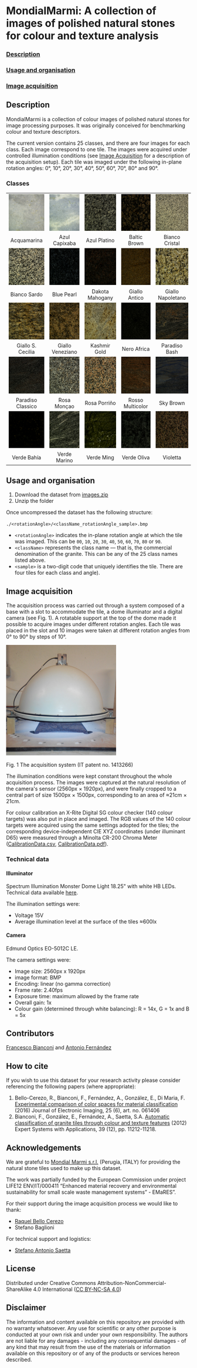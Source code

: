 # MondialMarmi: A collection of images of polished natural stones for colour and texture analysis

### [Description](#description)
### [Usage and organisation](#usage-and-organisation)
### [Image acquisition](#image-acquisition)

## <a name="description"></a>Description
MondialMarmi is a collection of colour images of polished natural stones for image processing purposes. It was originally conceived for benchmarking colour and texture descriptors.

The current version contains 25 classes, and there are four images for each class. Each image correspond to one tile. The images were acquired under controlled illumination conditions (see [Image Acquisition](#image-acquisition) for a description of the acquisition setup). Each tile was imaged under the following in-plane rotation angles: 0°, 10°, 20°, 30°, 40°, 50°, 60°, 70°, 80° and 90°.

### Classes
<table>

  <!---- First row ---->
  <tr>
    <td align="center" valign="top">
      <img alt="Acquamarina"
           title="Acquamarina"
           src="thumbnails/AcquaMarina.jpg"
           width="100px" height="100px" border="0">
    </td>
    <td align="center" valign="top">
      <img alt="Azul Capixaba"
           title="Azul Capixaba"
           src="thumbnails/AzulCapixaba.jpg"
           width="100px" height="100px" border="0">
    </td>
    <td align="center" valign="top">
      <img alt="Azul Platino"
           title="Azul Platino"
           src="thumbnails/AzulPlatino.jpg"
           width="100px" height="100px" border="0">
    </td>
    <td align="center" valign="top">
      <img alt="Baltic Brown"
           title="Baltic Brown"
           src="thumbnails/BalticBrown.jpg"
           width="100px" height="100px" border="0">
    </td>
    <td align="center" valign="top">
      <img alt="Bianco Cristal"
           title="Bianco Cristal"
           src="thumbnails/BiancoCristal.jpg"
           width="100px" height="100px" border="0">
    </td>
  </tr>
  <tr>
    <td align = "center">Acquamarina</td>
    <td align = "center">Azul Capixaba</td>
    <td align = "center">Azul Platino</td>
    <td align = "center">Baltic Brown</td>
    <td align = "center">Bianco Cristal</td>
  </tr>

  <!---- Second row ---->
  <tr>
    <td align="center" valign="top">
        <img alt="Bianco Sardo"
             title=Bianco Sardo"
             src="thumbnails/BiancoSardo.jpg"
             width="100px" height="100px" border="0">
    </td>
    <td align="center" valign="top">
        <img alt="Blue Pearl"
             title="Blue Pearl"
             src="thumbnails/BluePearl.jpg"
             width="100px" height="100px" border="0">
    </td>
    <td align="center" valign="top">
        <img alt="Dakota Mahogany"
             title="Dakota Mahogany"
             src="thumbnails/DakotaMahogany.jpg"
             width="100px" height="100px" border="0">
    </td>
    <td align="center" valign="top">
        <img alt="Giallo Antico"
             title="Giallo Antico"
             src="thumbnails/GialloAntico.jpg"
             width="100px" height="100px" border="0">
    </td>
    <td align="center" valign="top">
        <img alt="Giallo Napoletano"
             title="Giallo Napoletano"
             src="thumbnails/GialloNapoletano.jpg"
             width="100px" height="100px" border="0">
    </td>
  </tr>
  <tr>
    <td align = "center">Bianco Sardo</td>
    <td align = "center">Blue Pearl</td>
    <td align = "center">Dakota Mahogany</td>
    <td align = "center">Giallo Antico</td>
    <td align = "center">Giallo Napoletano</td>
  </tr>

  <!---- Third row ---->
  <tr>
    <td align="center" valign="top">
        <img alt="Giallo S. Cecilia"
             title="Giallo S. Cecilia"
             src="thumbnails/GialloSCecilia.jpg"
             width="100px" height="100px" border="0">
    </td>
    <td align="center" valign="top">
        <img alt="Giallo Veneziano"
             title="Giallo Veneziano"
             src="thumbnails/GialloVeneziano.jpg"
             width="100px" height="100px" border="0">
    </td>
    <td align="center" valign="top">
        <img alt="Kashmir Gold"
             title="Kashmir Gold"
             src="thumbnails/KashmirGold.jpg"
             width="100px" height="100px" border="0">
    </td>
    <td align="center" valign="top">
        <img alt="Nero Africa"
             title="Nero Africa"
             src="thumbnails/NeroAfrica.jpg"
             width="100px" height="100px" border="0">
    </td>
    <td align="center" valign="top">
        <img alt="Paradiso Bash"
             title="Paradiso Bash"
             src="thumbnails/ParadisoBash.jpg"
             width="100px" height="100px" border="0">
    </td>
  </tr>
  <tr>
    <td align = "center">Giallo S. Cecilia</td>
    <td align = "center">Giallo Veneziano</td>
    <td align = "center">Kashmir Gold</td>
    <td align = "center">Nero Africa</td>
    <td align = "center">Paradiso Bash</td>
  </tr>

  <!---- Fourth row ---->
  <tr>
    <td align="center" valign="top">
        <img alt="Paradiso Classico"
             title="Paradiso Classico"
             src="thumbnails/ParadisoClassico.jpg"
             width="100px" height="100px" border="0">
    </td>
    <td align="center" valign="top">
        <img alt="Rosa Monçao"
             title="Rosa Monçao"
             src="thumbnails/RosaMoncao.jpg"
             width="100px" height="100px" border="0">
    </td>
    <td align="center" valign="top">
        <img alt="Rosa Porriño"
             title="Rosa Porriño"
             src="thumbnails/RosaPorrino.jpg"
             width="100px" height="100px" border="0">
    </td>
    <td align="center" valign="top">
        <img alt="Rosso Multicolor"
             title="Rosso Multicolor"
             src="thumbnails/RossoMulticolor.jpg"
             width="100px" height="100px" border="0">
    </td>
    <td align="center" valign="top">
        <img alt="Sky Brown"
             title="Sky Brown"
             src="thumbnails/SkyBrown.jpg"
             width="100px" height="100px" border="0">
    </td>
  </tr>
  <tr>
    <td align = "center">Paradiso Classico</td>
    <td align = "center">Rosa Monçao</td>
    <td align = "center">Rosa Porriño</td>
    <td align = "center">Rosso Multicolor</td>
    <td align = "center">Sky Brown</td>
  </tr>

  <!---- Fifth row ---->
  <tr>
    <td align="center" valign="top">
        <img alt="Verde Bahía"
             title="Verde Bahía"
             src="thumbnails/VerdeBahia.jpg"
             width="100px" height="100px" border="0">
    </td>
    <td align="center" valign="top">
        <img alt="Verde Marino"
             title="Verde Marino"
             src="thumbnails/VerdeMarino.jpg"
             width="100px" height="100px" border="0">
    </td>
    <td align="center" valign="top">
        <img alt="Verde Ming"
             title="Verde Ming"
             src="thumbnails/VerdeMing.jpg"
             width="100px" height="100px" border="0">
    </td>
    <td align="center" valign="top">
        <img alt="Verde Oliva"
             title="Verde Oliva"
             src="thumbnails/VerdeOliva.jpg"
             width="100px" height="100px" border="0">
    </td>
    <td align="center" valign="top">
        <img alt="Violetta"
             title="Violetta"
             src="thumbnails/Violetta.jpg"
             width="100px" height="100px" border="0">
    </td>
  </tr>
  <tr>
    <td align = "center">Verde Bahía</td>
    <td align = "center">Verde Marino</td>
    <td align = "center">Verde Ming</td>
    <td align = "center">Verde Oliva</td>
    <td align = "center">Violetta</td>
  </tr>


</table>

## <a name="usage-and-organisation"></a>Usage and organisation
1. Download the dataset from [images.zip](https://drive.google.com/file/d/1001xz0vafHuklEK_Byyfv6QhvXJyasD-/view?usp=sharing)
2. Unzip the folder

Once uncompressed the dataset has the following structure:

`./<rotationAngle>/<className_rotationAngle_sample>.bmp`

- `<rotationAngle>` indicates the in-plane rotation angle at which the tile was imaged. This can be `00`, `10`, `20`, `30`, `40`, `50`, `60`, `70`,  `80` or `90`.
- `<className>` represents the class name — that is, the commercial denomination of the granite. This can be any of the 25 class names listed above.
- `<sample>` is a two-digit code that uniquely identifies the tile. There are four tiles for each class and angle).


## <a name="image-acquisition"></a>Image acquisition
The acquisition process was carried out through a system composed of a base with a slot to accommodate the tile, a dome illuminator and a digital camera (see Fig. 1). A rotatable support at the top of the dome made it possible to acquire images under different rotation angles. Each tile was placed in the slot and 10 images were taken at different rotation angles from 0° to 90° by steps of 10°.

<img alt="Acquisition system"
     title="Acquisition system"
     src="thumbnails/AcquisitionSystem.jpg"
     width="300px" height="300px" border="0">

Fig. 1 The acquisition system (IT patent no. 1413266)

The illumination conditions were kept constant throughout the whole acquisition process. The images were captured at the natural resolution of the camera's sensor (2560px × 1920px), and were finally cropped to a central part of size 1500px × 1500px, corresponding to an area of ≈21cm × 21cm.

For colour calibration an X-Rite Digital SG colour checker (140 colour targets) was also put in place and imaged. The RGB values of the 140 colour targets were acquired using the same settings adopted for the tiles; the corresponding device-independent CIE XYZ coordinates (under illuminant D65) were measured through a Minolta CR-200 Chroma Meter ([CalibrationData.csv](data/CalibrationData.csv), [CalibrationData.pdf](data/CalibrationData.pdf)).

### Technical data

#### Illuminator
Spectrum Illumination Monster Dome Light 18.25" with white HB LEDs. Technical data available [here](https://spectrumillumination.com/products/dl18-25monsterseries/).

The illumination settings were:
- Voltage 15V
- Average illumination level at the surface of the tiles ≈600lx

#### Camera
Edmund Optics EO-5012C LE.

The camera settings were:
- Image size: 2560px x 1920px
- image format: BMP
- Encoding: linear (no gamma correction)
- Frame rate: 2.40fps
- Exposure time: maximum allowed by the frame rate
- Overall gain: 1x
- Colour gain (determined through white balancing): R = 14x, G = 1x and B = 5x



## Contributors
[Francesco Bianconi](https://www.bianconif.net) and [Antonio Fernández](http://antfdez.webs.uvigo.es/)

## How to cite
If you wish to use this dataset for your research activity please consider referencing the following papers (where appropriate):

1. Bello-Cerezo, R., Bianconi, F., Fernández, A., González, E., Di Maria, F. [Experimental comparison of color spaces for material classification](https://www.spiedigitallibrary.org/journals/journal-of-electronic-imaging/volume-25/issue-6/061406/Experimental-comparison-of-color-spaces-for-material-classification/10.1117/1.JEI.25.6.061406.short?SSO=1) (2016) Journal of Electronic Imaging, 25 (6), art. no. 061406
2. Bianconi, F., González, E., Fernández, A., Saetta, S.A.
[Automatic classification of granite tiles through colour and texture features](https://www.sciencedirect.com/science/article/abs/pii/S0957417412005751) (2012) Expert Systems with Applications, 39 (12), pp. 11212-11218.

## Acknowledgements
We are grateful to [Mondial Marmi s.r.l.](https://www.mondialmarmi.com/) (Perugia, ITALY) for providing the natural stone tiles used to make up this dataset.

The work was partially funded by the European Commission under project LIFE12 ENV/IT/000411 “Enhanced material recovery and environmental sustainability for small scale waste management systems”  - EMaRES”.

For their support during the image acquisition process we would like to thank:

- [Raquel Bello Cerezo](https://www.linkedin.com/in/raquelbellocerezo/)
- Stefano Baglioni

For technical support and logistics:

- [Stefano Antonio Saetta](https://www.linkedin.com/in/saetta/)

## License
Distributed under Creative Commons Attribution-NonCommercial-ShareAlike 4.0 International ([CC BY-NC-SA 4.0](https://creativecommons.org/licenses/by-nc-sa/4.0/))

## Disclaimer
The information and content available on this repository are provided with no warranty whatsoever. Any use for scientific or any other purpose is conducted at your own risk and under your own responsibility. The authors are not liable for any damages - including any consequential damages - of any kind that may result from the use of the materials or information available on this repository or of any of the products or services hereon described.
